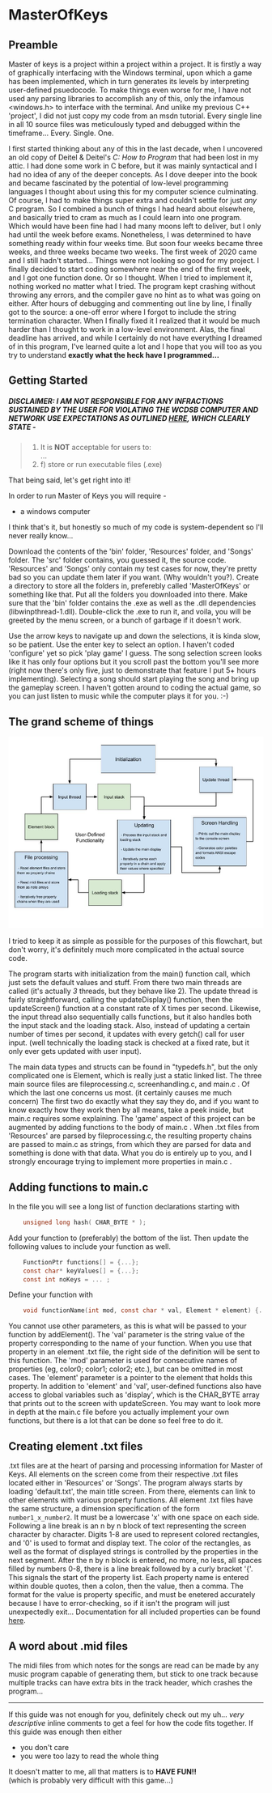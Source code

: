# MasterOfKeys

## Preamble
Master of keys is a project within a project within a project. It is firstly a way of graphically interfacing with the Windows terminal, upon which a game has been implemented, which in turn generates its levels by interpreting user-defined psuedocode. To make things even worse for me, I have not used any parsing libraries to accomplish any of this, only the infamous <windows.h> to interface with the terminal. And unlike my previous C++ 'project', I did not just copy my code from an msdn tutorial. Every single line in all 10 source files was meticulously typed and debugged within the timeframe... Every. Single. One.  
   
I first started thinking about any of this in the last decade, when I uncovered an old copy of Deitel & Deitel's *C: How to Program* that had been lost in my attic. I had done some work in C before, but it was mainly syntactical and I had no idea of any of the deeper concepts. As I dove deeper into the book and became fascinated by the potential of low-level programming languages I thought about using this for my computer science culminating. Of course, I had to make things super extra and couldn't settle for just *any* C program. So I combined a bunch of things I had heard about elsewhere, and basically tried to cram as much as I could learn into one program. Which would have been fine had I had many moons left to deliver, but I only had until the week before exams. Nonetheless, I was determined to have something ready within four weeks time. But soon four weeks became three weeks, and three weeks became two weeks. The first week of 2020 came and I still hadn't started... Things were not looking so good for my project. I finally decided to start coding somewhere near the end of the first week, and I got one function done. Or so I thought. When I tried to implement it, nothing worked no matter what I tried. The program kept crashing without throwing any errors, and the compiler gave no hint as to what was going on either. After hours of debugging and commenting out line by line, I finally got to the source: a one-off error where I forgot to include the string termination character. When I finally fixed it I realized that it would be much harder than I thought to work in a low-level environment. Alas, the final deadline has arrived, and while I certainly do not have everything I dreamed of in this program, I've learned quite a lot and I hope that you will too as you try to understand **exactly what the heck have I programmed...**  

## Getting Started
  
##### DISCLAIMER: I AM NOT RESPONSIBLE FOR ANY INFRACTIONS SUSTAINED BY THE USER FOR VIOLATING THE WCDSB COMPUTER AND NETWORK USE EXPECTATIONS AS OUTLINED [HERE](https://resurrection.wcdsb.ca/student-services/guidance/student-handbook/computer-and-network-use/), WHICH CLEARLY STATE - 
> 1. It is **NOT** acceptable for users to:  
> ...
> 7. f) store or run executable files (.exe)
  
That being said, let's get right into it!
  
In order to run Master of Keys you will require -   

*  a windows computer  

I think that's it, but honestly so much of my code is system-dependent so I'll never really know...  
  
Download the contents of the 'bin' folder, 'Resources' folder, and 'Songs' folder. The 'src' folder contains, you guessed it, the source code. 'Resources' and 'Songs' only contain my test cases for now, they're pretty bad so you can update them later if you want. (Why wouldn't you?). Create a directory to store all the folders in, preferebly called 'MasterOfKeys' or something like that. Put all the folders you downloaded into there. Make sure that the 'bin' folder contains the .exe as well as the .dll dependencies (libwinpthread-1.dll). Double-click the .exe to run it, and voila, you will be greeted by the menu screen, or a bunch of garbage if it doesn't work.  
  
Use the arrow keys to navigate up and down the selections, it is kinda slow, so be patient. Use the enter key to select an option. I haven't coded 'configure' yet so pick 'play game' I guess. The song selection screen looks like it has only four options but it you scroll past the bottom you'll see more (right now there's only five, just to demonstrate that feature I put 5+ hours implementing). Selecting a song should start playing the song and bring up the gameplay screen. I haven't gotten around to coding the actual game, so you can just listen to music while the computer plays it for you. :-)  
  
## The grand scheme of things
![Program Flowchart](MasterOfKeys-Flowchart.jpg)  
  
I tried to keep it as simple as possible for the purposes of this flowchart, but don't worry, it's definitely much more complicated in the actual source code.  

The program starts with initialization from the main() function call, which just sets the default values and stuff. From there two main threads are called (it's actually *3* threads, but they behave like 2). The update thread is fairly straightforward, calling the updateDisplay() function, then the updateScreen() function at a constant rate of X times per second. Likewise, the input thread also sequentially calls functions, but it also handles both the input stack and the loading stack. Also, instead of updating a certain number of times per second, it updates with every getch() call for user input. (well technically the loading stack is checked at a fixed rate, but it only ever gets updated with user input).  

The main data types and structs can be found in "typedefs.h", but the only complicated one is Element, which is really just a static linked list. The three main source files are fileprocessing.c, screenhandling.c, and main.c . Of which the last one concerns us most. (it certainly causes me much concern) The first two do exactly what they say they do, and if you want to know exactly how they work then by all means, take a peek inside, but main.c requires some explaining. The 'game' aspect of this project can be augmented by adding functions to the body of main.c . When .txt files from 'Resources' are parsed by fileprocessing.c, the resulting property chains are passed to main.c as strings, from which they are parsed for data and something is done with that data. What you do is entirely up to you, and I strongly encourage trying to implement more properties in main.c .
  
## Adding functions to main.c

In the file you will see a long list of function declarations starting with
```C
    unsigned long hash( CHAR_BYTE * );
```
Add your function to (preferably) the bottom of the list. Then update the following values to include your function as well.
```C
    FunctionPtr functions[] = {...};
    const char* keyValues[] = {...};
    const int noKeys = ... ;
```
Define your function with 
```C
    void functionName(int mod, const char * val, Element * element) {...}
```
You cannot use other parameters, as this is what will be passed to your function by addElement(). The 'val' parameter is the string value of the property corresponding to the name of your function. When you use that property in an element .txt file, the right side of the definition will be sent to this function. The 'mod' parameter is used for consecutive names of properties (eg, color0; color1; color2; etc.), but can be omitted in most cases. The 'element' parameter is a pointer to the element that holds this property. In addition to 'element' and 'val', user-defined functions also have access to global variables such as 'display', which is the CHAR_BYTE array that prints out to the screen with updateScreen. You may want to look more in depth at the main.c file before you actually implement your own functions, but there is a lot that can be done so feel free to do it.  

## Creating element .txt files

.txt files are at the heart of parsing and processing information for Master of Keys. All elements on the screen come from their respective .txt files located either in 'Resources' or 'Songs'. The program always starts by loading 'default.txt', the main title screen. From there, elements can link to other elements with various property functions. All element .txt files have the same structure, a dimension specification of the form `number1_x_number2`. It must be a lowercase 'x' with one space on each side. Following a line break is an n by n block of text representing the screen character by character. Digits 1-8 are used to represent colored rectangles, and '0' is used to format and display text. The color of the rectangles, as well as the format of displayed strings is controlled by the properties in the next segment. After the n by n block is entered, no more, no less, all spaces filled by numbers 0-8, there is a line break followed by a curly bracket '{'. This signals the start of the property list. Each property name is entered within double quotes, then a colon, then the value, then a comma. The format for the value is property specific, and must be enetered accurately because I have to error-checking, so if it isn't the program will just unexpectedly exit... Documentation for all included properties can be found [here](https://docs.google.com/document/d/14qPJVofan0vjLcivWO9WT2R7gS1hnxjaSeriEb0WOv0/edit?usp=sharing).

## A word about .mid files
  
The midi files from which notes for the songs are read can be made by any music program capable of generating them, but stick to one track because multiple tracks can have extra bits in the track header, which crashes the program...  
  
***

If this guide was not enough for you, definitely check out my uh... *very descriptive* inline comments to get a feel for how the code fits together. If this guide was enough then either  

* you don't care  
* you were too lazy to read the whole thing 

It doesn't matter to me, all that matters is to **HAVE FUN!!**  
(which is probably very difficult with this game...)
